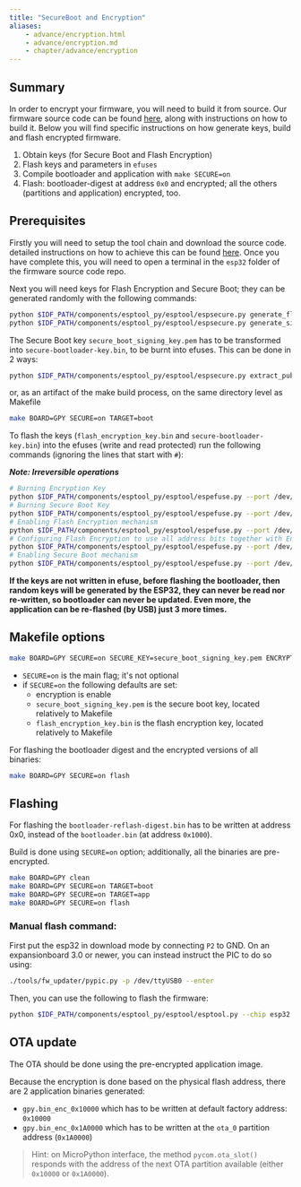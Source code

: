 ```yaml
---
title: "SecureBoot and Encryption"
aliases:
    - advance/encryption.html
    - advance/encryption.md
    - chapter/advance/encryption
---
```


## Summary

In order to encrypt your firmware, you will need to build it from source. Our firmware source code can be found [here](https://github.com/pycom/pycom-micropython-sigfox/), along with instructions on how to build it. Below you will find specific instructions on how generate keys, build and flash encrypted firmware.

1. Obtain keys (for Secure Boot and Flash Encryption)
2. Flash keys and parameters in `efuses`
3. Compile bootloader and application with `make SECURE=on`
4. Flash: bootloader-digest at address `0x0` and encrypted; all the others (partitions and application) encrypted, too.

## Prerequisites

Firstly you will need to setup the tool chain and download the source code. detailed instructions on how to achieve this can be found [here](https://github.com/pycom/pycom-micropython-sigfox/blob/master/README.md#the-esp32-version_). Once you have complete this, you will need to open a terminal in the `esp32` folder of the firmware source code repo.

Next you will need keys for Flash Encryption and Secure Boot; they can be generated randomly with the following commands:

```bash
python $IDF_PATH/components/esptool_py/esptool/espsecure.py generate_flash_encryption_key flash_encryption_key.bin
python $IDF_PATH/components/esptool_py/esptool/espsecure.py generate_signing_key secure_boot_signing_key.pem
```

The Secure Boot key `secure_boot_signing_key.pem` has to be transformed into `secure-bootloader-key.bin`, to be burnt into efuses. This can be done in 2 ways:

```bash
python $IDF_PATH/components/esptool_py/esptool/espsecure.py extract_public_key --keyfile secure_boot_signing_key.pem signature_verification_key.bin
```

or, as an artifact of the make build process, on the same directory level as Makefile

```bash
make BOARD=GPY SECURE=on TARGET=boot
```

To flash the keys (`flash_encryption_key.bin` and `secure-bootloader-key.bin`) into the efuses (write and read protected) run the following commands (ignoring the lines that start with `#`):

_**Note: Irreversible operations**_

```bash
# Burning Encryption Key
python $IDF_PATH/components/esptool_py/esptool/espefuse.py --port /dev/ttyUSB0 burn_key flash_encryption flash_encryption_key.bin
# Burning Secure Boot Key
python $IDF_PATH/components/esptool_py/esptool/espefuse.py --port /dev/ttyUSB0 burn_key secure_boot secure-bootloader-key.bin
# Enabling Flash Encryption mechanism
python $IDF_PATH/components/esptool_py/esptool/espefuse.py --port /dev/ttyUSB0 burn_efuse FLASH_CRYPT_CNT
# Configuring Flash Encryption to use all address bits together with Encryption key (max value 0x0F)
python $IDF_PATH/components/esptool_py/esptool/espefuse.py --port /dev/ttyUSB0 burn_efuse FLASH_CRYPT_CONFIG 0x0F
# Enabling Secure Boot mechanism
python $IDF_PATH/components/esptool_py/esptool/espefuse.py --port /dev/ttyUSB0 burn_efuse ABS_DONE_0
```

**If the keys are not written in efuse, before flashing the bootloader, then random keys will be generated by the ESP32, they can never be read nor re-written, so bootloader can never be updated. Even more, the application can be re-flashed (by USB) just 3 more times.**

## Makefile options

```bash
make BOARD=GPY SECURE=on SECURE_KEY=secure_boot_signing_key.pem ENCRYPT_KEY=flash_encryption_key.bin TARGET=[boot|app]
```

* `SECURE=on` is the main flag; it's not optional
* if `SECURE=on` the following defaults are set:
  * encryption is enable    
  * `secure_boot_signing_key.pem` is the secure boot key, located relatively to Makefile
  * `flash_encryption_key.bin` is the flash encryption key, located relatively to Makefile

For flashing the bootloader digest and the encrypted versions of all binaries:

```bash
make BOARD=GPY SECURE=on flash
```

## Flashing

For flashing the `bootloader-reflash-digest.bin` has to be written at address 0x0, instead of the `bootloader.bin` (at address `0x1000`).

Build is done using `SECURE=on` option; additionally, all the binaries are pre-encrypted.

```bash
make BOARD=GPY clean
make BOARD=GPY SECURE=on TARGET=boot
make BOARD=GPY SECURE=on TARGET=app
make BOARD=GPY SECURE=on flash
```

### Manual flash command:

First put the esp32 in download mode by connecting `P2` to GND. On an expansionboard 3.0 or newer, you can instead instruct the PIC to do so using:
```bash
./tools/fw_updater/pypic.py -p /dev/ttyUSB0 --enter
```

Then, you can use the following to flash the firmware:
```bash
python $IDF_PATH/components/esptool_py/esptool/esptool.py --chip esp32 --port /dev/ttyUSB0 --baud 921600 --before no_reset --after no_reset write_flash -z --flash_mode dio --flash_freq 80m --flash_size detect 0x0 build/GPY/release/bootloader/bootloader-reflash-digest.bin_enc 0x8000 build/GPY/release/lib/partitions.bin_enc 0x10000 build/GPY/release/gpy.bin_enc_0x10000
```

## OTA update

The OTA should be done using the pre-encrypted application image.

Because the encryption is done based on the physical flash address, there are 2 application binaries generated:

* `gpy.bin_enc_0x10000` which has to be written at default factory address: `0x10000`
* `gpy.bin_enc_0x1A0000` which has to be written at the `ota_0` partition address (`0x1A0000`)


> Hint: on MicroPython interface, the method `pycom.ota_slot()` responds with the address of the next OTA partition available (either `0x10000` or `0x1A0000`).



